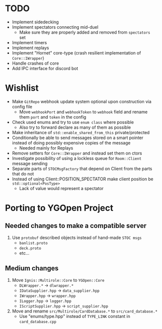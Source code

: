 # TODO

* Implement sidedecking
* Implement spectators connecting mid-duel
  * Make sure they are properly added and removed from `spectators` set
* Implement timers
* Implement replays
* Implement "Hornet" core-type (crash resilient implementation of `Core::IWrapper`)
* Handle crashes of core
* Add IPC interface for discord bot

# Wishlist

* Make `GitRepo` webhook update system optional upon construction via config file
  * Move `webhookPort` and `webhookToken` to `webhook` field and rename them `port` and `token` in the config
* Check used enums and try to use `enum class` where possible
  * Also try to forward declare as many of them as possible
* Make inheritance of `std::enable_shared_from_this` private/protected
* Conditionally be able to send messages stored on a smart pointer instead of doing possibly expensive copies of the message
  * Needed mainly for Replays
* Remove setters for `Core::IWrapper` and instead set them on ctors
* Investigate possibility of using a lockless queue for `Room::Client` message sending
* Separate parts of `STOCMsgFactory` that depend on Client from the parts that do not
* Instead of using Client::POSITION_SPECTATOR make client position be `std::optional<PosType>`
  * Lack of value would represent a spectator

# Porting to YGOpen Project

## Needed changes to make a compatible server
1. Use `protobuf` described objects instead of hand-made `STOC msgs`
   * `banlist.proto`
   * `deck.proto`
   * etc...

## Medium changes
1. Move `Ignis::Multirole::Core` to `YGOpen::Core`
   * `DLWrapper.*` -> `dlwrapper.*`
   * `IDataSupplier.hpp` -> `data_supplier.hpp`
   * `IWrapper.hpp` -> `wrapper.hpp`
   * `ILogger.hpp` -> `logger.hpp`
   * `IScriptSupplier.hpp` -> `script_supplier.hpp`
2. Move and rename `src/Multirole/CardDatabase.*` to `src/card_database.*`
   * Use "enums/type.hpp" instead of `TYPE_LINK` constant in `card_database.cpp`
